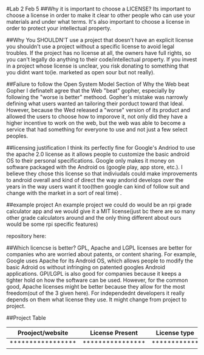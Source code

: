 #Lab 2 Feb 5
##Why it is important to choose a LICENSE?
 Its important to choose a license in order to make it clear to other people who can use your materials and under what terms.
It's also important to choose a license in order to protect your intellectual property.

##Why You SHOULDN'T use a project that doesn't have an explicit license
you shouldn't use a project without a specific license to avoid legal troubles. If the project has no license at all, the owners have full rights, so you can't legally do anything to their code/intellectual property. If you invest in a project whose license is unclear, you risk donating to something that you didnt want to(ie. marketed as open sour but not really).

##Failure to follow the Open System Model Section of Why the Web beat Gopher
I definatelt agree that the Web "beat" gopher, especially by following the "worse is better" methood. Gopher's mistake was narrowly defining what users wanted an tailoring their porduct toward that Ideal. However, because the Wed released a "worse" version of its product and allowed the users to choose how to imporove it, not only did they have a higher incentive to work on the web, but the web was able to become a service that had something for everyone to use and not just a few select peoples.

##licensing justification
I think its perfectly fine for Google's Andriod to use the apache 2.0 license as it allows people to customize the basic android OS to their personal specifications. Google only makes it money on software packaged with the Android os (google play, app store, etc.). I believe they chose this license so that indiviudals could make improvements to android overall and kind of direct the way andorid develops over the years in the way users want it too(then google can kind of follow suit and change with the market in a sort of real time) .

##example project
An example project we could do would be an rpi grade calculator app and we would give it a MIT license(just bc there are so many other grade calculators around and the only thing different about ours would be some rpi specific features) 


repository here:

##Which licencse is better?
GPL, Apache and LGPL licenses are better for companies who  are worried about patents, or content sharing. For example, Google uses Apache for its Android OS, which allows people to modify the basic Adroid os without infringing on patented googles Android applications. GPl/LGPL  is also good for companies because it keeps a tighter hold on how the software can be used. However, for the common good, Apache licenses might be better because they allow for the most freedom(out of the 3 given here). For independednt developers it really depends on them what license they use. It might change from project to project.   

##Project Table

Prooject/website | License Present| License type
-----------------| ---------------|-------------
*****************|****************|************

